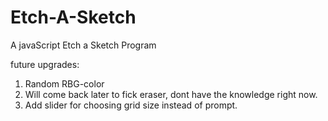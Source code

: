 # Etch-A-Sketch

A javaScript Etch a Sketch Program

future upgrades:

1. Random RBG-color
2. Will come back later to fick eraser, dont have the knowledge right now.
3. Add slider for choosing grid size instead of prompt.
